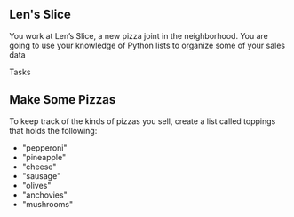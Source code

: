 ## Len's Slice

You work at Len’s Slice, a new pizza joint in the neighborhood. You are going to use your knowledge of Python lists to organize some of your sales data

Tasks

## Make Some Pizzas

To keep track of the kinds of pizzas you sell, create a list called toppings that holds the following:
- "pepperoni"
- "pineapple"
- "cheese"
- "sausage"
- "olives"
- "anchovies"
- "mushrooms"